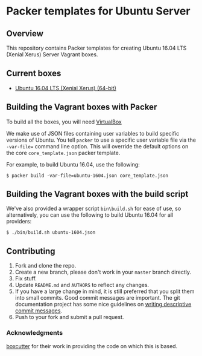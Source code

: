# Packer templates for Ubuntu Server

## Overview

This repository contains Packer templates for creating Ubuntu 16.04 LTS (Xenial Xerus) Server Vagrant boxes.

## Current boxes

* [Ubuntu 16.04 LTS (Xenial Xerus) (64-bit)](https://app.vagrantup.com/ajxb/boxes/ubuntu-xenial64)

## Building the Vagrant boxes with Packer

To build all the boxes, you will need [VirtualBox](https://www.virtualbox.org/wiki/Downloads)

We make use of JSON files containing user variables to build specific versions of Ubuntu.
You tell `packer` to use a specific user variable file via the `-var-file=` command line
option.  This will override the default options on the core `core_template.json` packer template.

For example, to build Ubuntu 16.04, use the following:

    $ packer build -var-file=ubuntu-1604.json core_template.json

## Building the Vagrant boxes with the build script

We've also provided a wrapper script `bin\build.sh` for ease of use, so alternatively, you can use
the following to build Ubuntu 16.04 for all providers:

    $ ./bin/build.sh ubuntu-1604.json

## Contributing

1. Fork and clone the repo.
2. Create a new branch, please don't work in your `master` branch directly.
3. Fix stuff.
4. Update `README.md` and `AUTHORS` to reflect any changes.
5. If you have a large change in mind, it is still preferred that you split them into small commits.  Good commit messages are important.  The git documentation project has some nice guidelines on [writing descriptive commit messages](http://git-scm.com/book/ch5-2.html#Commit-Guidelines).
6. Push to your fork and submit a pull request.

### Acknowledgments

[boxcutter](https://github.com/boxcutter) for their work in providing the code on which this is based.
